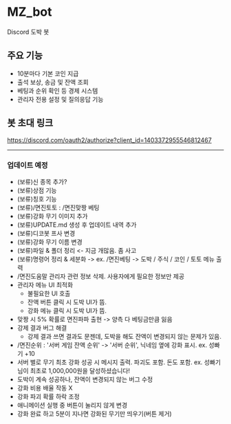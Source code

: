 # MZ_bot

Discord 도박 봇

## 주요 기능
- 10분마다 기본 코인 지급
- 출석 보상, 송금 및 잔액 조회
- 베팅과 순위 확인 등 경제 시스템
- 관리자 전용 설정 및 질의응답 기능

## 봇 초대 링크
https://discord.com/oauth2/authorize?client_id=1403372955546812467

---

### 업데이트 예정
- (보류)신 종목 추가?
- (보류)상점 기능
- (보류)칭호 기능
- (보류)/면진토토 : /면진맞짱 베팅
- (보류)강화 무기 이미지 추가
- (보류)UPDATE.md 생성 후 업데이트 내역 추가
- (보류)디코봇 프사 변경
- (보류)강화 무기 이름 변경
- (보류)파일 & 폴더 정리 <- 지금 개많음. 좀 사고
- (보류)명령어 정리 & 세분화 -> ex. /면진베팅 -> 도박 / 주식 / 코인 / 토토 메뉴 출력
- /면진도움말 관리자 관련 정보 삭제. 사용자에게 필요한 정보만 제공
- 관리자 메뉴 UI 최적화
  - 불필요한 UI 호출
  - 잔액 버튼 클릭 시 도박 UI가 뜸.
  - 강화 메뉴 클릭 시 도박 UI가 뜸.
- 맞짱 시 5% 확률로 면진파파 출현 -> 양측 다 베팅금만큼 잃음
- 강제 결과 버그 해결
  - 강제 결과 쓰면 결과도 문젠데, 도박을 해도 잔액이 변경되지 않는 문제가 있음.
- /면진순위 : '서버 게임 잔액 순위' -> '서버 순위', 닉네임 옆에 강화 표시. ex. 성빠기 +10
- 서버 별로 무기 최초 강화 성공 시 메시지 출력. 파괴도 포함. 돈도 포함. ex. 성빠기님이 최초로 1,000,000원을 달성하셨습니다!
- 도박이 계속 성공하나, 잔액이 변경되지 않는 버그 수정
- 강화 비용 배율 작동 X
- 강화 파괴 확률 하락 조정
- 애니메이션 실행 중 버튼이 눌리지 않게 변경
- 강화 완료 하고 5분이 지나면 강화된 무기만 띄우기(버튼 제거)
